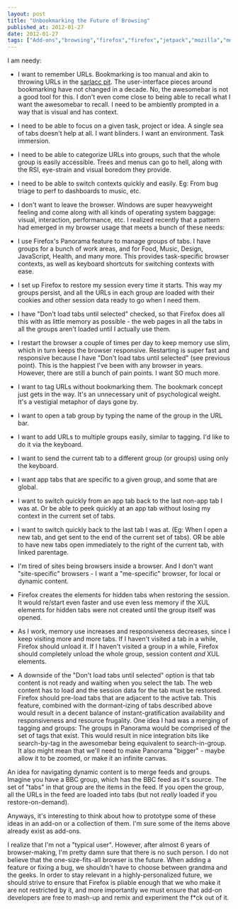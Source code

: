 ```yaml
---
layout: post
title: "Unbookmarking the Future of Browsing"
published_at: 2012-01-27
date: 2012-01-27
tags: ["Add-ons","browsing","firefox","firefox","jetpack","mozilla","mozilla","panorama"]
---
```


I am needy:

*   I want to remember URLs. Bookmarking is too manual and akin to throwing URLs in the [sarlacc pit](http://j.mp/wh2cXN). The user-interface pieces around bookmarking have not changed in a decade. No, the awesomebar is not a good tool for this. I don't even come close to being able to recall what I want the awesomebar to recall. I need to be ambiently prompted in a way that is visual and has context.
*   I need to be able to focus on a given task, project or idea. A single sea of tabs doesn't help at all. I want blinders. I want an environment. Task immersion.
*   I need to be able to categorize URLs into groups, such that the whole group is easily accessible. Trees and menus can go to hell, along with the RSI, eye-strain and visual boredom they provide.
*   I need to be able to switch contexts quickly and easily. Eg: From bug triage to perf to dashboards to music, etc.
*   I don't want to leave the browser. Windows are super heavyweight feeling and come along with all kinds of operating system baggage: visual, interaction, performance, etc.
I realized recently that a pattern had emerged in my browser usage that meets a bunch of these needs:

*   I use Firefox's Panorama feature to manage groups of tabs. I have groups for a bunch of work areas, and for Food, Music, Design, JavaScript, Health, and many more. This provides task-specific browser contexts, as well as keyboard shortcuts for switching contexts with ease.
*   I set up Firefox to restore my session every time it starts. This way my groups persist, and all the URLs in each group are loaded with their cookies and other session data ready to go when I need them.
*   I have "Don't load tabs until selected" checked, so that Firefox does all this with as little memory as possible - the web pages in all the tabs in all the groups aren't loaded until I actually use them.
*   I restart the browser a couple of times per day to keep memory use slim, which in turn keeps the browser responsive. Restarting is super fast and responsive because I have "Don't load tabs until selected" (see previous point).
This is the happiest I've been with any browser in years. However, there are still a bunch of pain points. I want SO much more.

*   I want to tag URLs without bookmarking them. The bookmark concept just gets in the way. It's an unnecessary unit of psychological weight. It's a vestigial metaphor of days gone by.
*   I want to open a tab group by typing the name of the group in the URL bar.
*   I want to add URLs to multiple groups easily, similar to tagging. I'd like to do it via the keyboard.
*   I want to send the current tab to a different group (or groups) using only the keyboard.
*   I want app tabs that are specific to a given group, and some that are global.
*   I want to switch quickly from an app tab back to the last non-app tab I was at. Or be able to peek quickly at an app tab without losing my context in the current set of tabs.
*   I want to switch quickly back to the last tab I was at. (Eg: When I open a new tab, and get sent to the end of the current set of tabs). OR be able to have new tabs open immediately to the right of the current tab, with linked parentage.
*   I'm tired of sites being browsers inside a browser. And I don't want "site-specific" browsers - I want a "me-specific" browser, for local or dynamic content.
*   Firefox creates the <tab> elements for hidden tabs when restoring the session. It would re/start even faster and use even less memory if the XUL elements for hidden tabs were not created until the group itself was opened.
*   As I work, memory use increases and responsiveness decreases, since I keep visiting more and more tabs. If I haven't visited a tab in a while, Firefox should unload it. If I haven't visited a group in a while, Firefox should completely unload the whole group, session content *and* XUL elements.
*   A downside of the "Don't load tabs until selected" option is that tab content is not ready and waiting when you select the tab. The web content has to load and the session data for the tab must be restored. Firefox should pre-load tabs that are adjacent to the active tab. This feature, combined with the dormant-izing of tabs described above would result in a decent balance of instant-gratification availability and responsiveness and resource frugality.
One idea I had was a merging of tagging and groups: The groups in Panorama would be comprised of the set of tags that exist. This would result in nice integration bits like search-by-tag in the awesomebar being equivalent to search-in-group. It also might mean that we'll need to make Panorama "bigger" - maybe allow it to be zoomed, or make it an infinite canvas.

An idea for navigating dynamic content is to merge feeds and groups. Imagine you have a BBC group, which has the BBC feed as it's source. The set of "tabs" in that group are the items in the feed. If you open the group, all the URLs in the feed are loaded into tabs (but not *really* loaded if you restore-on-demand).

Anyways, it's interesting to think about how to prototype some of these ideas in an add-on or a collection of them. I'm sure some of the items above already exist as add-ons.

I realize that I'm not a "typical user". However, after almost 6 years of browser-making, I'm pretty damn sure that there is no such person. I do not believe that the one-size-fits-all browser is the future. When adding a feature or fixing a bug, we shouldn't have to choose between grandma and the geeks. In order to stay relevant in a highly-personalized future, we should strive to ensure that Firefox is pliable enough that we who make it are not restricted by it, and more importantly we must ensure that add-on developers are free to mash-up and remix and experiment the f*ck out of it.